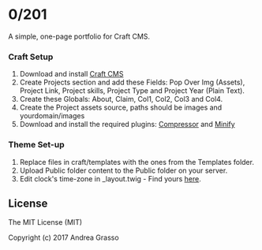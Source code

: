 # 0/201

A simple, one-page portfolio for Craft CMS.

### Craft Setup

1. Download and install [Craft CMS](https://craftcms.com/)
2. Create Projects section and add these Fields: Pop Over Img (Assets), Project Link, Project skills, Project Type and Project Year (Plain Text).
3. Create these Globals: About, Claim, Col1, Col2, Col3 and Col4.
4. Create the Project assets source, paths should be images and yourdomain/images
5. Download and install the required plugins: [Compressor](https://github.com/sathoro/Compressor) and [Minify](https://github.com/nystudio107/minify)

### Theme Set-up

1. Replace files in craft/templates with the ones from the Templates folder.
2. Upload Public folder content to the Public folder on your server.
3. Edit clock's time-zone in _layout.twig - Find yours [here](https://momentjs.com/timezone/).

## License

The MIT License (MIT)

Copyright (c) 2017 Andrea Grasso
